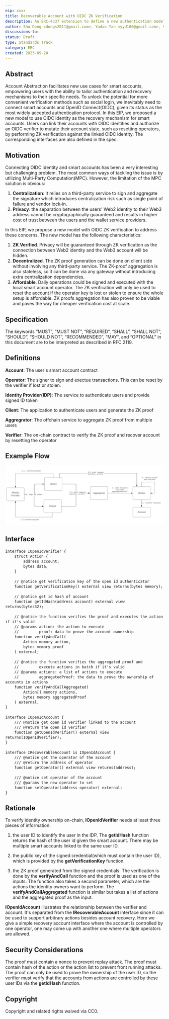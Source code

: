 ```yaml
---
eip: xxxx
title: Recoverable Account with OIDC ZK Verification
description: An ERC-4337 extension to define a new authentication model
author: Shu Dong <dongs2011@gmail.com>, Yudao Yan <yyd106@gmail.com>, Song Z <s@misfit.id>, Kai Chen <kai@dauth.network>
discussions-to: 
status: Draft
type: Standards Track
category: ERC
created: 2023-09-20
---
```


## Abstract
Account Abstraction facilitates new use cases for smart accounts, empowering users with the ability to tailor authentication and recovery mechanisms to their specific needs. To unlock the potential for more convenient verification methods such as social login, we inevitably need to connect smart accounts and OpenID Connect(OIDC), given its status as the most widely accepted authentication protocol. In this EIP, we proposed a new model to use OIDC identity as the recovery mechanism for smart accounts. Users can link their accounts with OIDC identities and authorize an OIDC verifier to mutate their account state, such as resetting operators, by performing ZK verification against the linked OIDC identity. The corresponding interfaces are also defined in the spec.

## Motivation
Connecting OIDC identity and smart accounts has been a very interesting but challenging problem. The most common ways of tackling the issue is by utilizing Multi-Party Computation(MPC). However, the limitation of the MPC solution is obvious:

1. **Centralization**: It relies on a third-party service to sign and aggregate the signature which introduces centralization risk such as single point of failure and vendor lock-in.
2. **Privacy**: the separation between the users' Web2 identity to their Web3 address cannot be cryptographically guaranteed and results in higher cost of trust between the users and the wallet service providers.

In this EIP, we propose a new model with OIDC ZK verification to address these concerns. The new model has the following characteristics:

1. **ZK Verified**. Privacy will be guaranteed through ZK verification as the connection between Web2 identity and the Web3 account will be hidden.
2. **Decentralized**. The ZK proof generation can be done on client side without involving any third-party service. The ZK-proof aggregation is also stateless, so it can be done via any gateway without introducing extra centralization dependencies.
3. **Affordable**. Daily operations could be signed and executed with the local smart account operator. The ZK verification will only be used to reset the account if the operator key is lost or stolen to ensure the whole setup is affordable. ZK proofs aggregation has also proven to be viable and paves the way for cheaper verification cost at scale.

## Specification
The keywords “MUST”, “MUST NOT”, “REQUIRED”, “SHALL”, “SHALL NOT”, “SHOULD”, “SHOULD NOT”, “RECOMMENDED”, “MAY”, and “OPTIONAL” in this document are to be interpreted as described in RFC 2119.

## Definitions
**Account**: The user's smart account contract

**Operator**: The signer to sign and exectue transactions. This can be reset by the verifier if lost or stolen.

**Identity Provider(IDP)**: The service to authenticate users and provide signed ID token

**Client**: The application to authenticate users and generate the ZK proof

**Aggregrator**: The offchain service to aggregate ZK proof from multiple users

**Verifier**: The on-chain contract to verify the ZK proof and recover account by resetting the operator

## Example Flow

![The example workflow](../assets/eip-xxx/workflow.png)

## Interface
```
interface IOpenIdVerifier {
    struct Action {
        address account;
        bytes data;
    }
 
    // @notice get verification key of the open id authenticator
    function getVerificationKey() external view returns(bytes memory);
 
    // @notice get id hash of account
    function getIdHash(address account) external view returns(bytes32);

    // @notice the function verifies the proof and executes the action if it's valid
    // @params action: the action to execute
    //         proof: data to prove the account ownership
    function verifyAndCall(
        Action memory action,
        bytes memory proof
    ) external;

    // @notice the function verifies the aggregated proof and
    //         execute actions in batch if it's valid
    // @params actions: a list of actions to execute
    //         aggregatedProof: the data to prove the ownership of accounts in actions
    function verifyAndCallAggregated(
        Action[] memory actions,
        bytes memory aggregatedProof
    ) external;
}

interface IOpenIdAccount {
    /// @notice get open id verifier linked to the account
    /// @return the open id verifier
    function getOpenIdVerifier() external view returns(IOpenIdVerifier);
}

interface IRecoverableAccount is IOpenIdAccount {
    /// @notice get the operator of the account
    /// @return the address of operator
    function getOperator() external view returns(address);
 
    /// @notice set operator of the account
    /// @params the new operator to set
    function setOperator(address operator) external;
}
```

## Rationale
To verify identity ownership on-chain, **IOpenIdVerifier** needs at least three pieces of information:

1. the user ID to identify the user in the IDP. The **getIdHash** function returns the hash of the user id given the smart account. There may be multiple smart accounts linked to the same user ID.

2. the public key of the signed credential(which must contain the user ID), which is provided by the **getVerificationKey** function.

3. the ZK proof generated from the signed credentials. The verification is done by the **verifyAndCall** function and the proof is used as one of the inputs. The function also takes a second parameter, which are the actions the identity owners want to perform. The **verifyAndCallAggregated** function is similar but takes a list of actions and the aggregated proof as the input.

**IOpenIdAccount** illustrates the relationship between the verifier and account. It's separated from the **IRecoverableAccount** interface since it can be used to support arbitrary actions besides account recovery. Here we give a simple recovery account interface where the account is controlled by one operator, one may come up with another one where multiple operators are allowed.

## Security Considerations

The proof must contain a nonce to prevent replay attack. The proof must contain hash of the action or the action list to prevent front running attacks. The proof can only be used to prove the ownership of the user ID, so the verifier must verify that the accounts from actions are controlled by these user IDs via the **getIdHash** function.

## Copyright

Copyright and related rights waived via CC0.